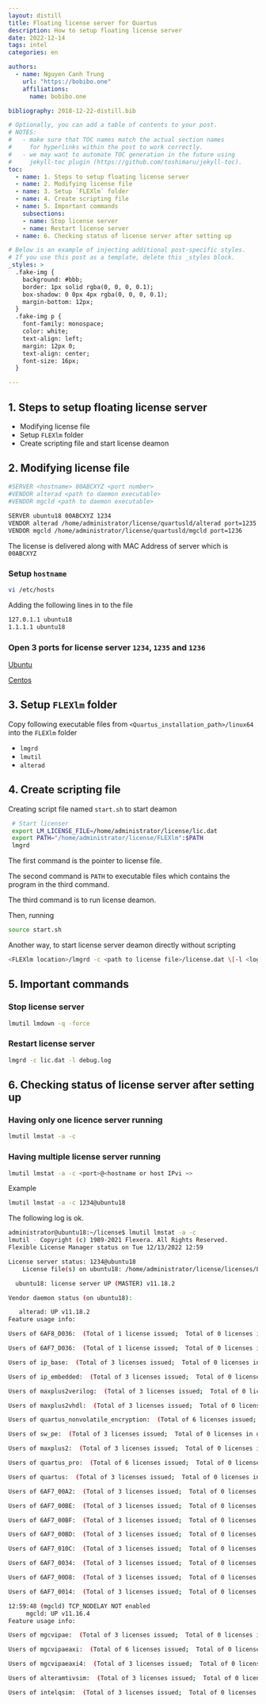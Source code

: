 ```yaml
---
layout: distill
title: Floating license server for Quartus
description: How to setup floating license server
date: 2022-12-14
tags: intel
categories: en

authors:
  - name: Nguyen Canh Trung
    url: "https://bobibo.one"
    affiliations:
      name: bobibo.one

bibliography: 2018-12-22-distill.bib

# Optionally, you can add a table of contents to your post.
# NOTES:
#   - make sure that TOC names match the actual section names
#     for hyperlinks within the post to work correctly.
#   - we may want to automate TOC generation in the future using
#     jekyll-toc plugin (https://github.com/toshimaru/jekyll-toc).
toc:
  - name: 1. Steps to setup floating license server
  - name: 2. Modifying license file
  - name: 3. Setup `FLEXlm` folder
  - name: 4. Create scripting file
  - name: 5. Important commands
    subsections:
    - name: Stop license server
    - name: Restart license server
  - name: 6. Checking status of license server after setting up

# Below is an example of injecting additional post-specific styles.
# If you use this post as a template, delete this _styles block.
_styles: >
  .fake-img {
    background: #bbb;
    border: 1px solid rgba(0, 0, 0, 0.1);
    box-shadow: 0 0px 4px rgba(0, 0, 0, 0.1);
    margin-bottom: 12px;
  }
  .fake-img p {
    font-family: monospace;
    color: white;
    text-align: left;
    margin: 12px 0;
    text-align: center;
    font-size: 16px;
  }

---
```


## 1. Steps to setup floating license server

* Modifying license file
* Setup `FLEXlm` folder
* Create scripting file and start license deamon

## 2. Modifying license file

```bash
#SERVER <hostname> 00ABCXYZ <port number>
#VENDOR alterad <path to daemon executable>
#VENDOR mgcld <path to daemon executable>
 
SERVER ubuntu18 00ABCXYZ 1234
VENDOR alterad /home/administrator/license/quartusld/alterad port=1235
VENDOR mgcld /home/administrator/license/quartusld/mgcld port=1236

```

The license is delivered along with MAC Address of server which is `00ABCXYZ`

### Setup `hostname`

```bash
vi /etc/hosts
```

Adding the following lines in to the file

```bash
127.0.1.1 ubuntu18
1.1.1.1 ubuntu18
```

### Open 3 ports for license server `1234`, `1235` and `1236`

[Ubuntu](https://www.cyberciti.biz/faq/how-to-open-firewall-port-on-ubuntu-linux-12-04-14-04-lts/)

[Centos](https://vinasupport.com/huong-dan-mo-cong-port-tren-centos-7/)

## 3. Setup `FLEXlm` folder

Copy following executable files from `<Quartus_installation_path>/linux64` into the `FLEXlm` folder

* `lmgrd`
* `lmutil`
* `alterad`

## 4. Create scripting file

Creating script file named `start.sh` to start deamon

```bash
 # Start licenser
 export LM_LICENSE_FILE=/home/administrator/license/lic.dat
 export PATH="/home/administrator/license/FLEXlm":$PATH
 lmgrd
```

The first command is the pointer to license file.

The second command is `PATH` to executable files which contains the program in the third command.

The third command is to run license deamon.

Then, running

```bash
source start.sh
```

Another way, to start license server deamon directly without scripting

```bash
<FLEXlm location>/lmgrd -c <path to license file>/license.dat \[-l <log file name>]
```

## 5. Important commands

### Stop license server

```bash
lmutil lmdown -q -force
```

### Restart license server

```bash
lmgrd -c lic.dat -l debug.log
```

## 6. Checking status of license server after setting up

### Having only one licence server running

```bash
lmutil lmstat -a -c
```

### Having multiple license server running

```bash
lmutil lmstat -a -c <port>@<hostname or host IPvi ~>
```

Example

```bash
lmutil lmstat -a -c 1234@ubuntu18
```


The following log is ok.

```bash
administrator@ubuntu18:~/license$ lmutil lmstat -a -c
lmutil - Copyright (c) 1989-2021 Flexera. All Rights Reserved.
Flexible License Manager status on Tue 12/13/2022 12:59

License server status: 1234@ubuntu18
    License file(s) on ubuntu18: /home/administrator/license/licenses/LR-102624_License.dat:

  ubuntu18: license server UP (MASTER) v11.18.2

Vendor daemon status (on ubuntu18):

   alterad: UP v11.18.2
Feature usage info:

Users of 6AF8_D036:  (Total of 1 license issued;  Total of 0 licenses in use)

Users of 6AF7_D036:  (Total of 1 license issued;  Total of 0 licenses in use)

Users of ip_base:  (Total of 3 licenses issued;  Total of 0 licenses in use)

Users of ip_embedded:  (Total of 3 licenses issued;  Total of 0 licenses in use)

Users of maxplus2verilog:  (Total of 3 licenses issued;  Total of 0 licenses in use)

Users of maxplus2vhdl:  (Total of 3 licenses issued;  Total of 0 licenses in use)

Users of quartus_nonvolatile_encryption:  (Total of 6 licenses issued;  Total of 0 licenses in use)

Users of sw_pe:  (Total of 3 licenses issued;  Total of 0 licenses in use)

Users of maxplus2:  (Total of 3 licenses issued;  Total of 0 licenses in use)

Users of quartus_pro:  (Total of 6 licenses issued;  Total of 0 licenses in use)

Users of quartus:  (Total of 3 licenses issued;  Total of 0 licenses in use)

Users of 6AF7_00A2:  (Total of 3 licenses issued;  Total of 0 licenses in use)

Users of 6AF7_00BE:  (Total of 3 licenses issued;  Total of 0 licenses in use)

Users of 6AF7_00BF:  (Total of 3 licenses issued;  Total of 0 licenses in use)

Users of 6AF7_00BD:  (Total of 3 licenses issued;  Total of 0 licenses in use)

Users of 6AF7_010C:  (Total of 3 licenses issued;  Total of 0 licenses in use)

Users of 6AF7_0034:  (Total of 3 licenses issued;  Total of 0 licenses in use)

Users of 6AF7_00D8:  (Total of 3 licenses issued;  Total of 0 licenses in use)

Users of 6AF7_0014:  (Total of 3 licenses issued;  Total of 0 licenses in use)

12:59:48 (mgcld) TCP_NODELAY NOT enabled
     mgcld: UP v11.16.4
Feature usage info:

Users of mgcvipae:  (Total of 3 licenses issued;  Total of 0 licenses in use)

Users of mgcvipaeaxi:  (Total of 6 licenses issued;  Total of 0 licenses in use)

Users of mgcvipaeaxi4:  (Total of 3 licenses issued;  Total of 0 licenses in use)

Users of alteramtivsim:  (Total of 3 licenses issued;  Total of 0 licenses in use)

Users of intelqsim:  (Total of 3 licenses issued;  Total of 0 licenses in use)
```